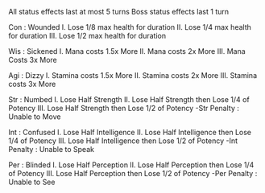 All status effects last at most 5 turns
Boss status effects last 1 turn

Con : Wounded
I. Lose 1/8 max health for duration
II. Lose 1/4 max health for duration
III. Lose 1/2 max health for duration

Wis : Sickened
I. Mana costs 1.5x More
II. Mana costs 2x More
III. Mana Costs 3x More

Agi : Dizzy
I. Stamina costs 1.5x More
II. Stamina costs 2x More
III. Stamina costs 3x More

Str : Numbed
I. Lose Half Strength
II. Lose Half Strength then Lose 1/4 of Potency
III. Lose Half Strength then Lose 1/2 of Potency
-Str Penalty : Unable to Move

Int : Confused
I. Lose Half Intelligence
II. Lose Half Intelligence then Lose 1/4 of Potency
III. Lose Half Intelligence then Lose 1/2 of Potency
-Int Penalty : Unable to Speak

Per : Blinded
I. Lose Half Perception
II. Lose Half Perception then Lose 1/4 of Potency
III. Lose Half Perception then Lose 1/2 of Potency
-Per Penalty : Unable to See